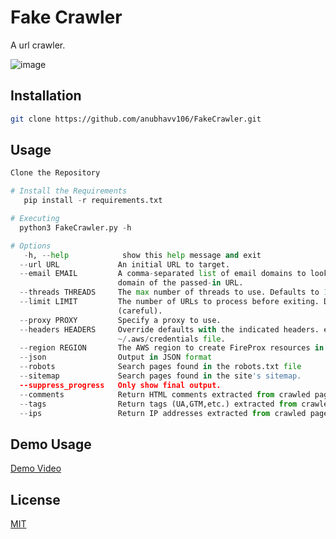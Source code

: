 # Fake Crawler

A url crawler.

![image](https://github.com/user-attachments/assets/0acb465c-58ba-46c4-ada1-04e618a47ec3)

## Installation


```bash
git clone https://github.com/anubhavv106/FakeCrawler.git
```

## Usage

```python
Clone the Repository

# Install the Requirements
   pip install -r requirements.txt

# Executing
  python3 FakeCrawler.py -h

# Options
   -h, --help            show this help message and exit
  --url URL             An initial URL to target.
  --email EMAIL         A comma-separated list of email domains to look for in page content. Defaults to the root
                        domain of the passed-in URL.
  --threads THREADS     The max number of threads to use. Defaults to 10.
  --limit LIMIT         The number of URLs to process before exiting. Defaults to 500. Set to 0 for no limit
                        (careful).
  --proxy PROXY         Specify a proxy to use.
  --headers HEADERS     Override defaults with the indicated headers. ex: "{'user-agent':'value','accept':'value'}"
                        ~/.aws/credentials file.
  --region REGION       The AWS region to create FireProx resources in.
  --json                Output in JSON format
  --robots              Search pages found in the robots.txt file
  --sitemap             Search pages found in the site's sitemap.
  --suppress_progress   Only show final output.
  --comments            Return HTML comments extracted from crawled pages
  --tags                Return tags (UA,GTM,etc.) extracted from crawled pages
  --ips                 Return IP addresses extracted from crawled page content
```
## Demo Usage

[Demo Video](https://github.com/user-attachments/assets/6dcd1a7a-fba9-46d6-8cb4-e732a859498e)

## License

[MIT](https://github.com/anubhavv106/Osint-Project/blob/master/LICENSE)
